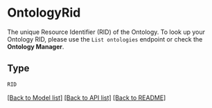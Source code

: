 # OntologyRid

The unique Resource Identifier (RID) of the Ontology. To look up your Ontology RID, please use the
`List ontologies` endpoint or check the **Ontology Manager**.


## Type
```python
RID
```


[[Back to Model list]](../../../README.md#models-v1-link) [[Back to API list]](../../../README.md#documentation-for-api-endpoints) [[Back to README]](../../../README.md)
